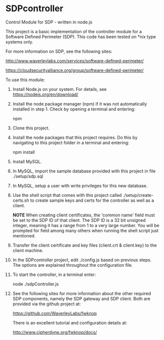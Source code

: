 # SDPcontroller
Control Module for SDP - written in node.js

This project is a basic implementation of the controller module for a 
Software Defined Perimeter (SDP). This code has been tested on *nix 
type systems only.

For more information on SDP, see the following sites:

http://www.waverleylabs.com/services/software-defined-perimeter/

https://cloudsecurityalliance.org/group/software-defined-perimeter/


To use this module:

1.  Install Node.js on your system. For details, see 
     https://nodejs.org/en/download/
 
2.  Install the node package manager (npm) if it was not automatically
    installed in step 1. Check by opening a terminal and entering: 

    npm

3.  Clone this project.

4.  Install the node packages that this project requires. Do this by
    navigating to this project folder in a terminal and entering:

    npm install

4.  Install MySQL.

5.  In MySQL, import the sample database provided with this project
    in file ./setup/sdp.sql 
    
6.  In MySQL, setup a user with write privileges for this new database.

7.  Use the shell script that comes with this project called
    ./setup/create-certs.sh to create sample keys and certs for the 
    controller as well as a client.
    
    **NOTE** When creating client certificates, the 'common name' field 
    must be set to the SDP ID of that client. The SDP ID is a 32 bit
    unsigned integer, meaning it has a range from 1 to a very large 
    number. You will be prompted for field among many others when 
    running the shell script just mentioned.

8.  Transfer the client certificate and key files (client.crt & 
    client.key) to the client machine.
 
9.  In the SDPcontroller project, edit ./config.js based on previous 
    steps. The options are explained throughout the configuration file.

10. To start the controller, in a terminal enter: 

    node ./sdpController.js

11. See the following sites for more information about the other 
    required SDP components, namely the SDP gateway and SDP client.
    Both are provided via the github project at:

    https://github.com/WaverleyLabs/fwknop

    There is an excellent tutorial and configuration details at:

    http://www.cipherdyne.org/fwknop/docs/

